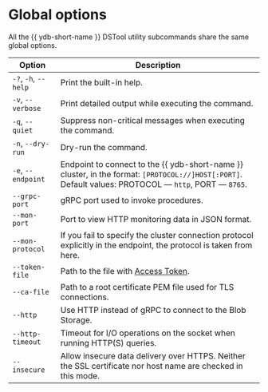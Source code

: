 # Global options

All the {{ ydb-short-name }} DSTool utility subcommands share the same global options.

| Option | Description |
---|---
| `-?`, `-h`, `--help` | Print the built-in help. |
| `-v`, `--verbose` | Print detailed output while executing the command. |
| `-q`, `--quiet` | Suppress non-critical messages when executing the command. |
| `-n`, `--dry-run` | Dry-run the command. |
| `-e`, `--endpoint` | Endpoint to connect to the {{ ydb-short-name }} cluster, in the format: `[PROTOCOL://]HOST[:PORT]`.<br/>Default values: PROTOCOL — `http`, PORT — `8765`. |
| `--grpc-port` | gRPC port used to invoke procedures. |
| `--mon-port` | Port to view HTTP monitoring data in JSON format. |
| `--mon-protocol` | If you fail to specify the cluster connection protocol explicitly in the endpoint, the protocol is taken from here. |
| `--token-file` | Path to the file with [Access Token](../../security/authentication.md#iam). |
| `--ca-file` | Path to a root certificate PEM file used for TLS connections. |
| `--http` | Use HTTP instead of gRPC to connect to the Blob Storage. |
| `--http-timeout` | Timeout for I/O operations on the socket when running HTTP(S) queries. |
| `--insecure` | Allow insecure data delivery over HTTPS. Neither the SSL certificate nor host name are checked in this mode. |
